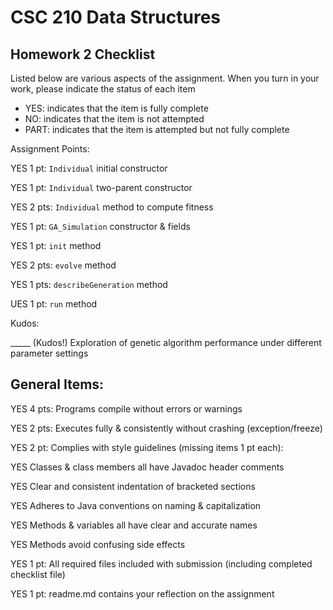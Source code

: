 # CSC 210 Data Structures
## Homework 2 Checklist

Listed below are various aspects of the assignment.  When you turn in
your work, please indicate the status of each item

- YES: indicates that the item is fully complete
- NO: indicates that the item is not attempted
- PART: indicates that the item is attempted but not fully complete


Assignment Points:

YES 1 pt: `Individual` initial constructor

YES 1 pt: `Individual` two-parent constructor

YES 2 pts: `Individual` method to compute fitness

YES 1 pt: `GA_Simulation` constructor & fields

YES 1 pt: `init` method

YES 2 pts: `evolve` method

YES 1 pts: `describeGeneration` method

UES 1 pt: `run` method


Kudos:

_____ (Kudos!) Exploration of genetic algorithm performance under different parameter settings


## General Items:

YES 4 pts: Programs compile without errors or warnings

YES 2 pts: Executes fully & consistently without crashing (exception/freeze)

YES 2 pt: Complies with style guidelines (missing items 1 pt each):

  YES Classes & class members all have Javadoc header comments

  YES Clear and consistent indentation of bracketed sections

  YES Adheres to Java conventions on naming & capitalization

  YES Methods & variables all have clear and accurate names

  YES Methods avoid confusing side effects

YES 1 pt: All required files included with submission (including completed checklist file)

YES 1 pt: readme.md contains your reflection on the assignment
